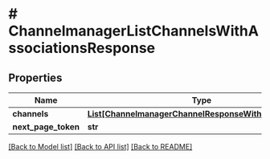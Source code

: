 # # ChannelmanagerListChannelsWithAssociationsResponse


## Properties 


Name | Type | Description | Notes
------------ | ------------- | ------------- | -------------
**channels**| [**List[ChannelmanagerChannelResponseWithAssociations]**](ChannelmanagerChannelResponseWithAssociations.md) |   | [optional]
**next_page_token**| **str** |   | [optional]


[[Back to Model list]](../../README.md#models) [[Back to API list]](../../README.md#endpoints) [[Back to README]](../../README.md)

